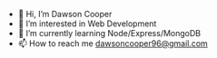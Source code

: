 - 👋 Hi, I’m Dawson Cooper
- 👀 I’m interested in Web Development
- 🌱 I’m currently learning Node/Express/MongoDB
- 📫 How to reach me dawsoncooper96@gmail.com

<!---
DawsonCooper/DawsonCooper is a ✨ special ✨ repository because its `README.md` (this file) appears on your GitHub profile.
You can click the Preview link to take a look at your changes.
--->
